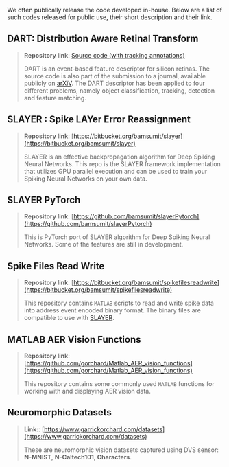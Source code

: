 <!--
.. title: Code
.. slug: code
.. date: 2019-01-22 18:53:37 UTC+08:00
.. tags: 
.. category: 
.. link: 
.. description: 
.. type: text
-->

We often publically release the code developed in-house. 
Below are a list of such codes released for public use, their short description and their link.

## DART: Distribution Aware Retinal Transform ##
>__Repository link__: [Source code (with tracking annotations)](https://goo.gl/cVNWLB)
>
>DART is an event-based feature descriptor for silicon retinas.
>The source code is also part of the submission to a journal, available publicly on [arXiV](https://arxiv.org/abs/1710.10800). 
>The DART descriptor has been applied to four different problems, namely object classification, tracking, detection and feature matching.

## SLAYER : Spike LAYer Error Reassignment ##
>__Repository link__: [https://bitbucket.org/bamsumit/slayer](https://bitbucket.org/bamsumit/slayer)
>
>SLAYER is an effective backpropagation algorithm for Deep Spiking Neural Networks.
>This repo is the SLAYER framework implementation that utilizes GPU parallel execution and 
>can be used to train your Spiking Neural Networks on your own data.

## SLAYER PyTorch ##
>__Repository link__: [https://github.com/bamsumit/slayerPytorch](https://github.com/bamsumit/slayerPytorch)
>
>This is PyTorch port of SLAYER algorithm for Deep Spiking Neural Networks. Some of the features are still in development.

## Spike Files Read Write ##
>__Repository link__: [https://bitbucket.org/bamsumit/spikefilesreadwrite](https://bitbucket.org/bamsumit/spikefilesreadwrite)
>
>This repository contains `MATLAB` scripts to read and write spike data into address event encoded binary format.
>The binary files are compatible to use with [SLAYER](#slayer:-spike-layer-error-reassignment).

## MATLAB AER Vision Functions ##
>__Repository link__: [https://github.com/gorchard/Matlab_AER_vision_functions](https://github.com/gorchard/Matlab_AER_vision_functions)
>
>This repository contains some commonly used `MATLAB` functions for working with and displaying AER vision data.

## Neuromorphic Datasets ##
>__Link:__: [https://www.garrickorchard.com/datasets](https://www.garrickorchard.com/datasets)
>
> These are neuromorphic vision datasets captured using DVS sensor: __N-MNIST__, __N-Caltech101__, __Characters__.